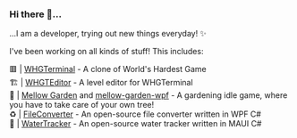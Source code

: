 ### Hi there 👋...

...I am a developer, trying out new things everyday! ✨<br>

I've been working on all kinds of stuff! This includes:

🟥 | [WHGTerminal](https://github.com/Libroru/WHGTerminal) - A clone of World's Hardest Game<br>
🏗️ | [WHGTEditor](https://github.com/Libroru/WHGTEditor) - A level editor for WHGTerminal<br>
🌳 | [Mellow Garden](https://libroru.itch.io/mellow-garden) and [mellow-garden-wpf](https://github.com/Libroru/mellow-garden-wpf) - A gardening idle game, where you have to take care of your own tree!<br>
♻️ | [FileConverter](https://github.com/Libroru/FileConverter) - An open-source file converter written in WPF C#<br>
🥛 | [WaterTracker](https://github.com/Libroru/WaterTracker) - An open-source water tracker written in MAUI C#<br>
